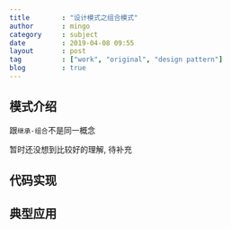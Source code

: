 ```yaml
---
title        : "设计模式之组合模式"
author       : mingo
category     : subject
date         : 2019-04-08 09:55
layout       : post
tag          : ["work", "original", "design pattern"]
blog         : true
---
```


## 模式介绍

跟`继承-组合`不是同一概念

暂时还没想到比较好的理解, 待补充

## 代码实现

## 典型应用
